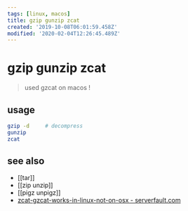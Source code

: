 ```yaml
---
tags: [linux, macos]
title: gzip gunzip zcat
created: '2019-10-08T06:01:59.458Z'
modified: '2020-02-04T12:26:45.489Z'
---
```


# gzip gunzip zcat

> used gzcat on macos !

## usage
```sh
gzip -d     # decompress
gunzip
zcat
```

## see also
- [[tar]]
- [[zip unzip]]
- [[pigz unpigz]]
- [zcat-gzcat-works-in-linux-not-on-osx - serverfault.com](https://serverfault.com/a/570026/200496)
